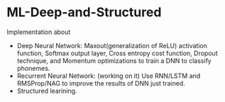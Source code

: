 # ML-Deep-and-Structured
Implementation about 
- Deep Neural Network: Maxout(generalization of ReLU) activation function, Softmax output layer, Cross entropy cost function, Dropout technique, and Momentum optimizations to train a DNN to classify phonemes.  
- Recurrent Neural Network: (working on it) Use RNN/LSTM and RMSProp/NAG to improve the results of DNN just trained. 
- Structured learining.
